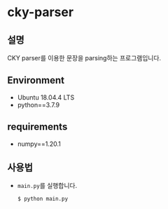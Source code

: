 # cky-parser

## 설명

CKY parser를 이용한 문장을 parsing하는 프로그램입니다.

## Environment

* Ubuntu 18.04.4 LTS
* python==3.7.9

## requirements

* numpy==1.20.1

## 사용법

* `main.py`를 실행합니다.
    ``` bash
    $ python main.py
    ```
